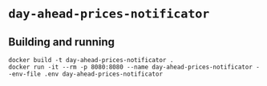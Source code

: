 # `day-ahead-prices-notificator`

## Building and running

```shell
docker build -t day-ahead-prices-notificator .
docker run -it --rm -p 8080:8080 --name day-ahead-prices-notificator --env-file .env day-ahead-prices-notificator
```
